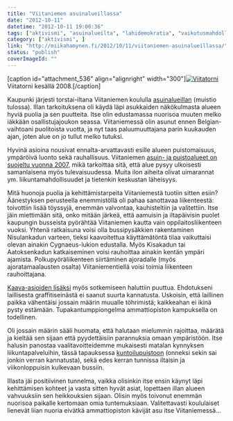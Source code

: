 ```yaml
---
title: "Viitaniemen asuinalueillassa"
date: "2012-10-11"
datetime: "2012-10-11 19:00:36"
tags: ["aktivismi", "asuinalueilta", "lahidemokratia", "vaikutusmahdollisuudet", "viitaniemi", ]
category: ["aktivismi", ]
link: "http://miikahamynen.fi/2012/10/11/viitaniemen-asuinalueillassa/"
status: "publish"
coverImageId: ""
---
```


\[caption id="attachment\_536" align="alignright" width="300"\][![](/uploads/2012/10/Viitatorni-300x400.jpg "Viitatorni")](/uploads/2012/10/Viitatorni.jpg) Viitatorni kesällä 2008.\[/caption\]

Kaupunki järjesti torstai-iltana Viitaniemen koululla [asuinalueillan](http://www.jyvaskyla.fi/osallistu/kylakierros) (muistio tulossa). Illan tarkoituksena oli käydä läpi asukkaiden näkökulmasta alueen hyviä puolia ja sen puutteita. Itse olin edustamassa nuorisoa muuten melko iäkkään osallistujajoukon seassa. Viitaniemessä olin asunut ennen Belgian-vaihtoani puolitoista vuotta, ja nyt taas paluumuuttajana parin kuukauden ajan, joten alue on jo tullut melko tutuksi.

Hyvinä asioina nousivat ennalta-arvattavasti esille alueen puistomaisuus, ympäröivä luonto sekä rauhallisuus. Viitaniemen [asuin- ja puistoalueet on suojeltu vuonna 2007](http://www3.jkl.fi/kaavoitus/kaava.php/id/195), mikä tarkoittaa sitä, että alue pysyy ulkoisesti samanlaisena myös tulevaisuudessa. Muita ilon aiheita olivat uimarannat ym. liikuntamahdollisuudet ja tietenkin keskustan läheisyys.

Mitä huonoja puolia ja kehittämistarpeita Viitaniemestä tuotiin sitten esiin? Äänestyksen perusteella enemmistöllä oli pahaa sanottavaa liikenteestä: toivottiin lisää töyssyjä, enemmän valvontaa, kauhisteltiin ja valitettiin. Itse jäin miettimään sitä, onko mitään järkeä, että aamuisin ja iltapäivisin puolet kaupungin busseista pyörähtää Viitaniemen kautta vain oppilaitosliikenteen vuoksi. Yhtenä ratkaisuna voisi olla bussipysäkkien rakentaminen Nisulankadun varteen, tieksi kaavoitettua käyttämätöntä tilaa vaikuttaisi olevan ainakin Cygnaeus-lukion edustalla. Myös Kisakadun tai Aatoksenkadun katkaiseminen voisi rauhoittaa ainakin kentän ympäri ajamista. Polkupyöräliikenteen siirtäminen ajoradalle (myös ajoratamaalausten osalta) Viitaniementiellä voisi toimia liikenteen rauhoittajana.

[Kaava-asioiden lisäksi](http://www.ksml.fi/mielipide/mielipidekirjoitukset/ei-palstoja-tien-alle/848025) myös sotkemiseen haluttiin puuttua. Ehdotukseni laillisesta graffitiseinästä ei saanut suurta kannatusta. Uskoisin, että laillinen paikka vähentäisi jossain määrin muualle töhrimistä; kaikkeahan ei ikinä pysty estämään. Tupakantumppiongelma ammattiopiston kampuksella on todellinen.

Oli jossain määrin sääli huomata, että halutaan mielummin rajoittaa, määrätä ja kieltää sen sijaan että pyydettäisiin parannuksia omaan ympäristöön. Itse halusin panostaa vaalitavoitteidemme mukaisesti matalan kynnyksen liikuntapalveluihin, tässä tapauksessa [kuntoilupuistoon](http://www.vihrealanka.fi/node/9374) (onneksi sekin sai jonkin verran kannatusta), sekä edes kerran tunnissa iltaisin ja viikonloppuisin kulkevaan bussiin.

Illasta jäi positiivinen tunnelma, vaikka olisinkin itse ensin käynyt läpi kehittämisen kohteet ja vasta sitten hyvät asiat, lopettaen illan alueen vahvuuksiin sen heikkouksien sijaan. Olisin myös toivonut enemmän nuorisoa paikalle kertomaan omia tuntemuksiaan. Valitettavasti koululaiset lienevät liian nuoria eivätkä ammattiopiston kävijät asu itse Viitaniemessä...
